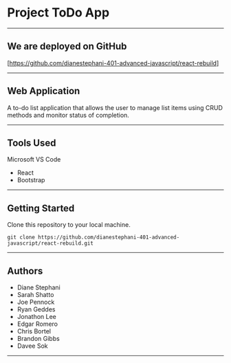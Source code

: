 # Project ToDo App

---------------------------------

## We are deployed on GitHub

[https://github.com/dianestephani-401-advanced-javascript/react-rebuild]

---------------------------------

## Web Application

A to-do list application that allows the user to manage list items using CRUD methods and monitor status of completion.

---------------------------------

## Tools Used

Microsoft VS Code

- React
- Bootstrap

---------------------------------

## Getting Started

Clone this repository to your local machine.

```
git clone https://github.com/dianestephani-401-advanced-javascript/react-rebuild.git
```

---------------------------------

<!-- ## Usage

***[Provide some images of your app that shows how it can be used with brief description as title]***

### Overview of Recent Posts

![Overview of Recent Posts](https://via.placeholder.com/500x250)

### Creating a Post

![Post Creation](https://via.placeholder.com/500x250)

### Enriching a Post

![Enriching Post](https://via.placeholder.com/500x250)

### Viewing Post Details

![Details of Post](https://via.placeholder.com/500x250)

--------------------------- -->

<!-- ## Data Flow (Frontend, Backend, REST API)

***[Add a clean and clear explanation of what the data flow is. Walk me through it.]***
![Data Flow Diagram](/assets/img/Flowchart.png)

--------------------------- -->

<!-- ## Data Model

### Overall Project Schema

***[Add a description of your DB schema. Explain the relationships to me.]***
![Database Schema](/assets/img/ERD.png)

--------------------------- -->

## Authors

- Diane Stephani
- Sarah Shatto
- Joe Pennock
- Ryan Geddes
- Jonathon Lee
- Edgar Romero 
- Chris Bortel
- Brandon Gibbs
- Davee Sok

------------------------------